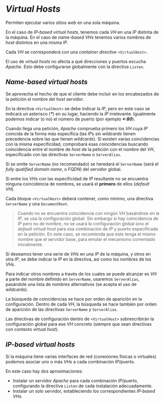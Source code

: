 # *Virtual Hosts*

Permiten ejecutar varios sitios *web* en una sola máquina.

En el caso de *IP-based virtual hosts*, tenemos cada *VH* en una *IP* distinta de la máquina. En el caso de *name-based VHs* tenemos varios nombres de *host* distintos en una misma *IP*.

Cada *VH* se corresponderá con una *container directive* `<VirtualHost>`.

El uso de *virtual hosts* no afecta a qué direcciones y puertos escucha *Apache*. Esto debe configurarse globalmente con la directiva `Listen`.

## *Name-based virtual hosts*

Se aprovecha el hecho de que el cliente debe incluir en los encabezados de la petición el nombre del *host* servidor.

En la directiva `<VirtualHost>` se debe indicar la *IP*, pero en este caso se indicará un asterisco (***\****) en su lugar, haciendo la *IP* irrelevante. Igualmente podemos indicar (o no) el número de puerto (por ejemplo ***\*:80***).

Cuando llega una petición, *Apache* comprueba primero los *VH* cuya *IP* coincida de la forma más específica (las *IPs* sin *wildcards* tienen precedencia sobre las que tienen *wildcards*). Si existen varias coincidencias con la misma especificidad, comprobará esas coincidencias buscando coincidencia entre el nombre de *host* de la petición con el nombre del *VH*, especificado con las directivas `ServerName` o `ServerAlias`.

Si se omite `ServerName` (no recomendado) se heredará el `ServerName` (será el *fully qualified domain name*, o *FQDN*) del servidor global.

Si entre los *VHs* con las especificidad de *IP* resultante no se encuentra ninguna coincidencia de nombres, se usará el **primero** de ellos (*default VH*).

Cada bloque `<VirtualHost>` deberá contener, como mínimo, una directiva `ServerName` y una `DocumentRoot`.

> Cuando no se encuentra coincidencia con ningún *VH* basándose en la *IP*, se usa la configuración global. Sin embargo si hay coincidencia de *IP* pero no de nombre, no se usará la configuración global sino el *default virtual host* para esa combinación de *IP* y puerto especificada en la petición. En este caso, se recomienda que este tenga el mismo nombre que el servidor base, para emular el mecanismo comentado inicialmente.

Si deseamos tener una serie de *VHs* en una *IP* de la máquina, y otros en otra *IP*, se debe indicar la *IP* en la directiva, así como los nombres de los *VHs*.

Para indicar otros nombres a través de los cuales se puede alcanzar es *VH* a parte del nombre definido en `ServerName`, usaremos `ServerAlias`, pasándole una lista de nombres alternativos (se acepta el uso de *wildcards*).

La búsqueda de coincidencias se hace por orden de aparición en la configuración. Dentro de cada *VH*, la búsqueda se hace también por orden de aparición de las directivas `ServerName` y `ServerAlias`.

Las directivas de configuración dentro de `<VirtualHost>` sobrescribirán la configuración global para ese *VH* concreto (siempre que sean directivas con contexto *virtual host*).

## *IP-based virtual hosts*

Si la máquina tiene varias interfaces de red (conexiones físicas o virtuales) podemos asociar uno o más *VHs* a cada combinación *IP*/puerto.

En este caso hay dos aproximaciones:

- Instalar un servidor *Apache* para cada combinación *IP*/puerto, configurando la directiva `Listen` de cada instalación adecuadamente.
- Instalar un solo servidor, estableciendo los correspondientes *IP-based VHs*.
